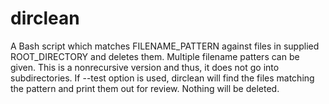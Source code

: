 # dirclean
A Bash script which matches FILENAME_PATTERN against files in supplied ROOT_DIRECTORY and deletes them. Multiple filename patters can be given. This is a nonrecursive version and thus, it does not go into subdirectories. If --test option is used, dirclean will find the files matching the pattern and print them out for review. Nothing will be deleted.
